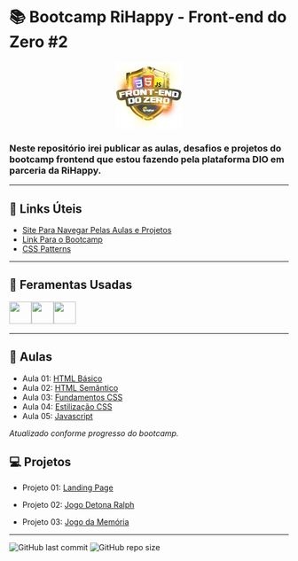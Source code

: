 # 📚 Bootcamp RiHappy - Front-end do Zero #2
<p align="center"><a href="https://www.dio.me/bootcamp/ri-happy-front-end-do-zero"><img src="./assets/logo.webp"></a></p>

### Neste repositório irei publicar as aulas, desafios e projetos do bootcamp frontend que estou fazendo pela plataforma DIO em parceria da RiHappy.
---
## 🔗 Links Úteis
 - [Site Para Navegar Pelas Aulas e Projetos](https://bootcamp-rihappyfront.onrender.com/)
 - [Link Para o Bootcamp](https://web.dio.me/track/344ed0bb-de0d-430f-b767-fd3c5a985724)
 - [CSS Patterns](https://projects.verou.me/css3patterns)

---
## 🔨 Feramentas Usadas
<img src="https://cdn.jsdelivr.net/gh/devicons/devicon@latest/icons/html5/html5-original-wordmark.svg" width="40" height="40"/><img src="https://cdn.jsdelivr.net/gh/devicons/devicon@latest/icons/css3/css3-original.svg" width="40" height="40" /><img src="https://cdn.jsdelivr.net/gh/devicons/devicon@latest/icons/javascript/javascript-original.svg" width="40" height="40" />

---

## 📘 Aulas
- Aula 01: [HTML Básico](https://github.com/jandersonhp/Bootcamp-RiHappyFront/tree/main/Aulas/estrutBas)
- Aula 02: [HTML Semântico](https://github.com/jandersonhp/Bootcamp-RiHappyFront/tree/main/Aulas/htmlsemantico)
- Aula 03: [Fundamentos CSS](https://github.com/jandersonhp/Bootcamp-RiHappyFront/tree/main/Aulas/fundamentoscss)
- Aula 04: [Estilização CSS](https://github.com/jandersonhp/Bootcamp-RiHappyFront/tree/main/Aulas/estilizacaocss)
- Aula 05: [Javascript](https://github.com/jandersonhp/Bootcamp-RiHappyFront/tree/main/Aulas/aulajavascript)

*Atualizado conforme progresso do bootcamp.*
## 💻 Projetos
- Projeto 01: [Landing Page](https://github.com/jandersonhp/Bootcamp-RiHappyFront/tree/main/Projetos/landingpage)

- Projeto 02: [Jogo Detona Ralph](https://github.com/jandersonhp/Bootcamp-RiHappyFront/tree/main/Projetos/detonaralph)

- Projeto 03: [Jogo da Memória](https://github.com/jandersonhp/Bootcamp-RiHappyFront/tree/main/Projetos/memoriaemoji)
---

![GitHub last commit](https://img.shields.io/github/last-commit/jandersonhp/Bootcamp-RiHappyFront)
![GitHub repo size](https://img.shields.io/github/repo-size/jandersonhp/Bootcamp-RiHappyFront)